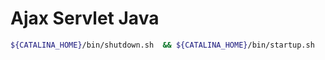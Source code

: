 # Ajax Servlet Java


```bash
${CATALINA_HOME}/bin/shutdown.sh  && ${CATALINA_HOME}/bin/startup.sh  
```

